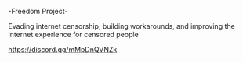 -Freedom Project-

Evading internet censorship, building workarounds, and improving the internet experience for censored people

https://discord.gg/mMpDnQVNZk
